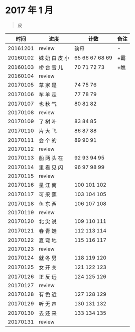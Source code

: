 # 2017 年 1 月

> 皮

|时间|进度|计数|备注|
|---|---|---|---|
|20161201|review|韵母|-|
|20160102|妹 奶 白 皮 小|65 66 67 68 69|+霸|
|20160103|桥 台 雪 儿|70 71 72 73|+瞧|
|20160104|review|||
|20170105|草 家 是|74 75 76||
|20170106|车 羊 走|77 78 79||
|20170107|也 秋 气|80 81 82||
|20170108|review|||
|20170109|了 树 叶|83 84 85||
|20170110|片 大 飞|86 87 88||
|20170111|会 个 的|89 90 91||
|20170112|review|||
|20170113|船 两 头 在|92 93 94 95||
|20170114|里 看 见 闪|96 97 98 99||
|20170115|review|||
|20170116|星 江 南|100 101 102||
|20170117|可 采 莲|103 104 105||
|20170118|鱼 东 西|106 107 108||
|20170119|review|||
|20170120|北 尖 说|109 110 111||
|20170121|春 青 蛙|112 113 114||
|20170122|夏 弯 地|115 116 117||
|20170123|review|||
|20170124|就 冬 男|118 119 120||
|20170125|女 开 关|121 122 123||
|20170126|正 反 远|124 125 126||
|20170127|review|||
|20170128|有 色 近|127 128 129||
|20170129|听 无 声|130 131 132||
|20170130|去 还 来|133 134 135||
|20170131|review|||